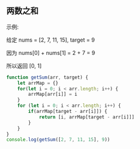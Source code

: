 ## 两数之和 ##

示例:

给定 nums = [2, 7, 11, 15], target = 9

因为 nums[0] + nums[1] = 2 + 7 = 9

所以返回 [0, 1]

  

```javascript
function getSum(arr, target) {
	let arrMap = {}
	for(let i = 0; i < arr.length; i++) {
		arrMap[arr[i]] = i
	}
	for (let i = 0; i < arr.length; i++) {
		if(arrMap[target - arr[i]]) {
			return [i, arrMap[target - arr[i]]]
		}
	}
}
console.log(getSum([2, 7, 11, 15], 9))
```
